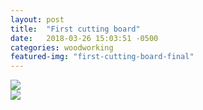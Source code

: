 ```yaml
---
layout: post
title:  "First cutting board"
date:   2018-03-26 15:03:51 -0500
categories: woodworking
featured-img: "first-cutting-board-final"
---
```


<div class="row">
<div class="column">
<img src="https://lh3.googleusercontent.com/6Y6gIoBXO3tvLQqwjeB4xtJSDc0zyUSldmNE_9uLR6KarlPFiph-w1igSKMXSTc2sMJSwmQ4EYC3byOgM23A8ahoavAxZ2heXdOX92abSQaZRmJWcgFaFoaMH9eQvLn_Av35oBxJWpvy0pQv6P9E5wuvx1DkaeDtk7ljc2mAjYIb4lksDNo4RbbZz0NIgUgAERZKpeuc11sK6P3KWOPyvOlfQjondFehGkJJAF7HNi8UYRkHNsHUSyOOjBjDqUSP7bjmcjc-9OZYIuoLtuaA6S-ydRlsHhiNWDbXpbVeOTJ1ZFEISdl7cBNzqPIcoIHKSk1jb-M5kUXXhrQ0Lu_9ArOV4EwE9hxxO5S9PQBjhy668ULTSYWgPoswQwHS2MROd8NfsdyqBqq2gW48qS2-vZjitKrmfhbX8uDTvz5X64vPuHnrfHSez45AxKIso0C4ZZvUOGG_8zR7yHkyoocXZUZ-TqnWGZCsdA3uHeAgxP8MW0Wi_ImTWYvkbRo5wLOBNwuhhdyTUSTvLxspQ2AAu27P8ZNn5OGCnYyAegep4SCZBAXgP7G-M7NsosOuYviZiH7ynlS3RUTiGzZ1-S3MQxh9qTZG6iLqFAPO6FVAhmUonKeZgeBNSGYv910SNZuFJh8cU7eGevN2vcsu-DPUC3uwcDndgfCr=w723-h963-no">
</div>

<div class="column">
<img src="https://lh3.googleusercontent.com/eaUtfi43R3KJVq4NktA8CsQr2Z9PTp-YQjSlGeX0o1mvevPOMxwYfoJn2E-SgrJ-o7Tc_cz8Do5h33KE3TnlgaSqvFmH7ccMgOi-1SLS_3JcJ8eFKOYi1spnb_JwOx_HgRU-4EWguJ6wUUML5CdOQ5-gDC8Wps_nPQHF1pV7fvvBFGUOePpz6P3XpHgLUzDZoO6mT6jAWxGbDj3o7-j4cRQ3ckjUmMSlb0qK1sFct5q-Dy6aEb6XKXQxJ2ZYCbCJcS2GN-bN8b3eC-vn1hR-k3h39ydpmZUNaMUt6bYZO4BbLVab6OEbV1e17NKLWbdhKVV38JMqpWJpjxU3HUY0BNnHSV91Z7LdvrIeP0uiPn6IkL4orBqchvs9P5mRZMurl2UPQiKNRKrBfpIfVdUiUga-hrFlXNcKijFLpU1HXXfKmlkNoRJtQnvizoRIV6vS_x4tjMAD3slxR26EvOB6C45zwT2-w-GyHoFK6E8IDHx4VxrreVLPmvvBItwXI8Y5Carcb48w7ico0C__SHrCv14BJ6OUfSSNTJvBU_Q4BSeU-2bHIEoXGbnrRbiNPi3Djbum9Lt9fpujvZEt9pxQFGwTz3ZY1P9JAsl3lsfM2x1Oh0X05tKRl8mvRImNtXQvxEjjaf80rmwR-3DbhBwh_bjuJwA_v46P=w1445-h963-no"/>
</div>
</div>